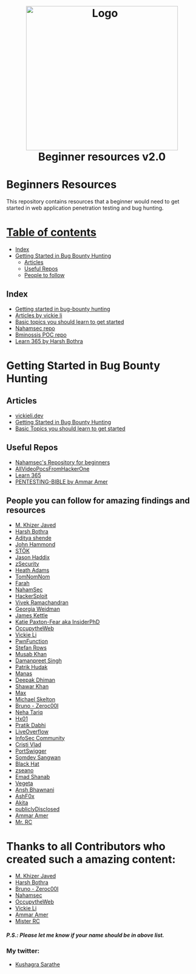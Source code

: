 <h1 align="center">
  <br>
  <a href="#"><img src="https://beeimg.com/images/k14536081393.png" alt="Logo" width="400" height="380"></a>
  <br>
  Beginner resources v2.0
  <br>
</h1>

# Beginners Resources
This repository contains resources that a beginner would need to get started in web application penetration testing and bug hunting.

# [Table of contents](#Table)
- [Index](#Index)
- [Getting Started in Bug Bounty Hunting](#Getting-Started-in-Bug-Bounty-Hunting)
  * [Articles](#Articles)
  * [Useful Repos](#Useful-Repos)
  * [People to follow](#People-to-follow)


## Index
- [Getting started in bug-bounty hunting](https://github.com/kushagrasarathe/beginners-resources#getting-started-in-bug-bounty-hunting)
- [Articles by vickie li](https://github.com/kushagrasarathe/beginners-resources#articles-by-vickie-li)
- [Basic topics you should learn to get started](https://github.com/kushagrasarathe/beginners-resources#basic-topics-you-should-learn-to-get-started)
- [Nahamsec repo](https://github.com/kushagrasarathe/beginners-resources#nahamsec-repo)
- [Bminossis POC repo](https://github.com/kushagrasarathe/beginners-resources#bminossis-poc-repo)
- [Learn 365 by Harsh Bothra](https://github.com/kushagrasarathe/beginners-resources#learn-365-by-harsh-bothra)

# Getting Started in Bug Bounty Hunting

## Articles
- [vickieli.dev](https://vickieli.dev/)
- [Getting Started in Bug Bounty Hunting](https://whoami.securitybreached.org/2019/06/03/guide-getting-started-in-bug-bounty-hunting/)
- [Basic Topics you should learn to get started](https://www.hackers-arise.com/getting-started) 

## Useful Repos
- [Nahamsec's Repository for beginners](https://github.com/nahamsec/Resources-for-Beginner-Bug-Bounty-Hunters)
- [AllVideoPocsFromHackerOne](https://github.com/bminossi/AllVideoPocsFromHackerOne)
- [Learn 365](https://github.com/harsh-bothra/learn365)
- [PENTESTING-BIBLE by Ammar Amer](https://github.com/blaCCkHatHacEEkr/PENTESTING-BIBLE)

## People you can follow for amazing findings and resources
- [M. Khizer Javed](https://twitter.com/KHIZER_JAVED47)
- [Harsh Bothra](https://twitter.com/harshbothra_)
- [Aditya shende](https://twitter.com/ADITYASHENDE17)
- [John Hammond](https://twitter.com/_johnhammond)
- [STÖK](https://twitter.com/stokfredrik)
- [Jason Haddix](https://twitter.com/Jhaddix)
- [zSecurity](https://twitter.com/_zSecurity_)
- [Heath Adams](https://twitter.com/thecybermentor)
- [TomNomNom](https://twitter.com/TomNomNom)
- [Farah](https://twitter.com/Farah_Hawaa)
- [NahamSec](https://twitter.com/NahamSec)
- [HackerSploit](https://twitter.com/HackerSploit)
- [Vivek Ramachandran](https://twitter.com/vivekramac)
- [Georgia Weidman](https://twitter.com/georgiaweidman)
- [James Kettle](https://twitter.com/albinowax)
- [Katie Paxton-Fear aka InsiderPhD](https://twitter.com/InsiderPhD)
- [OccupytheWeb](https://twitter.com/three_cube)
- [Vickie Li](https://twitter.com/vickieli7)
- [PwnFunction](https://twitter.com/PwnFunction)
- [Stefan Rows](https://twitter.com/ceos3c)
- [Musab Khan](https://twitter.com/Musab1995)
- [Damanpreet Singh](https://twitter.com/MrDamanSingh)
- [Patrik Hudak](https://twitter.com/0xpatrik)
- [Manas](https://twitter.com/ManasH4rsh)
- [Deepak Dhiman](https://twitter.com/Virdoex_hunter)
- [Shawar Khan](https://twitter.com/ShawarkOFFICIAL)
- [Max](https://twitter.com/0xw2w)
- [Michael Skelton](https://twitter.com/codingo_)
- [Bruno - Zeroc00I](https://twitter.com/zeroc00I)
- [Neha Tariq](https://twitter.com/nehatarick)
- [Hx01](https://twitter.com/Hxzeroone)
- [Pratik Dabhi](https://twitter.com/impratikdabhi)
- [LiveOverflow](https://twitter.com/LiveOverflow)
- [InfoSec Community](https://twitter.com/InfoSecComm)
- [Cristi Vlad](https://twitter.com/CristiVlad25)
- [PortSwigger](https://twitter.com/PortSwigger)
- [Somdev Sangwan](https://twitter.com/s0md3v)
- [Black Hat](https://twitter.com/BlackHatEvents)
- [zseano](https://twitter.com/zseano)
- [Emad Shanab](https://twitter.com/Alra3ees)
- [Vegeta](https://twitter.com/_justYnot)
- [Ansh Bhawnani](https://twitter.com/bhawnani_ansh)
- [AshF0x](https://twitter.com/0xAshFox)
- [Akita](https://twitter.com/akita_zen)
- [publiclyDisclosed](https://twitter.com/disclosedh1)
- [Ammar Amer](https://twitter.com/cry__pto)
- [Mr. RC](https://twitter.com/coder_rc) 

# Thanks to all Contributors who created such a amazing content: 
- [M. Khizer Javed](https://twitter.com/KHIZER_JAVED47)
- [Harsh Bothra](https://twitter.com/harshbothra_)
- [Bruno - Zeroc00I](https://twitter.com/zeroc00I)
- [Nahamsec](https://twitter.com/NahamSec)
- [OccupytheWeb](https://twitter.com/three_cube)
- [Vickie Li](https://twitter.com/vickieli7)
- [Ammar Amer](https://twitter.com/cry__pto)
- [Mister RC](https://twitter.com/coder_rc)

##### P.S.: Please let me know if your name should be in above list.

### My twitter:
- [Kushagra Sarathe](https://twitter.com/psychedelicbyte)
